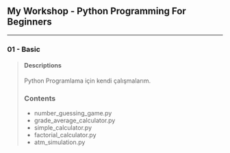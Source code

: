 ## My Workshop - Python Programming For Beginners
______________
### 01 - Basic
> #### Descriptions
> Python Programlama için kendi çalışmalarım.
> ### Contents
> * number_guessing_game.py
> * grade_average_calculator.py
> * simple_calculator.py
> * factorial_calculator.py
> * atm_simulation.py